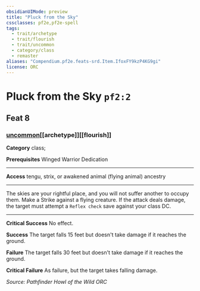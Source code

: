 ```yaml
---
obsidianUIMode: preview
title: "Pluck from the Sky"
cssclasses: pf2e,pf2e-spell
tags:
  - trait/archetype
  - trait/flourish
  - trait/uncommon
  - category/class
  - remaster
aliases: "Compendium.pf2e.feats-srd.Item.IfoxFY9kzP4KG9gi"
license: ORC
---
```

# Pluck from the Sky `pf2:2`
## Feat 8
### [uncommon](uncommon "Uncommon Rarity Trait")[[archetype]][[flourish]]

**Category** class; 



**Prerequisites** Winged Warrior Dedication
* * *
**Access** tengu, strix, or awakened animal (flying animal) ancestry

* * *

The skies are your rightful place, and you will not suffer another to occupy them. Make a Strike against a flying creature. If the attack deals damage, the target must attempt a `Reflex check` save against your class DC.

* * *

**Critical Success** No effect.

**Success** The target falls 15 feet but doesn't take damage if it reaches the ground.

**Failure** The target falls 30 feet but doesn't take damage if it reaches the ground.

**Critical Failure** As failure, but the target takes falling damage.

*Source: Pathfinder Howl of the Wild*
*ORC*